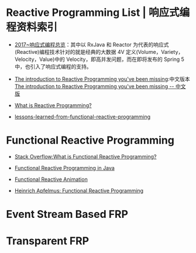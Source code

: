# Reactive Programming List | 响应式编程资料索引

- [2017~响应式编程总览](http://emacoo.cn/backend/reactive-overview/)：其中以 RxJava 和 Reactor 为代表的响应式(Reactive)编程技术针对的就是经典的大数据 4V 定义(Volume，Variety，Velocity，Value)中的 Velocity，即高并发问题，而在即将发布的 Spring 5 中，也引入了响应式编程的支持。

- [The introduction to Reactive Programming you've been missing](https://gist.github.com/staltz/868e7e9bc2a7b8c1f754):中文版本[The introduction to Reactive Programming you've been missing -- 中文版](https://github.com/benjycui/introrx-chinese-edition)

- [What is Reactive Programming?](https://medium.com/reactive-programming/what-is-reactive-programming-bc9fa7f4a7fc#.si249gquf)

- [lessons-learned-from-functional-reactive-programming](https://medium.com/@ryancollinsio/lessons-learned-from-functional-reactive-programming-b3b6eb2410a4#.7hepkwwqr)

# Functional Reactive Programming

- [Stack Overflow:What is Functional Reactive Programming?](http://stackoverflow.com/questions/1028250/what-is-functional-reactive-programming)

- [Functional Reactive Programming in Java](https://realm.io/news/droidcon-gomez-functional-reactive-programming/)

- [Functional Reactive Animation](http://conal.net/papers/icfp97/)

- [Heinrich Apfelmus: Functional Reactive Programming](http://bobkonf.de/2016/apfelmus.html)

# Event Stream Based FRP

# Transparent FRP
